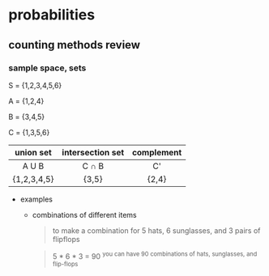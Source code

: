# probabilities

## counting methods review
### sample space, sets
S = {1,2,3,4,5,6}

A = {1,2,4}

B = {3,4,5}

C = {1,3,5,6}

| **union set** | **intersection set** | **complement** |
| :---: | :---: | :---: |
| A U B | C ∩ B | C' |
| {1,2,3,4,5} | {3,5} | {2,4} |

- examples
  - combinations of different items
    > to make a combination for 5 hats, 6 sunglasses, and 3 pairs of flipflops
    
    > 5 * 6 * 3 = 90
    <sup>you can have 90 combinations of hats, sunglasses, and flip-flops</sup>
